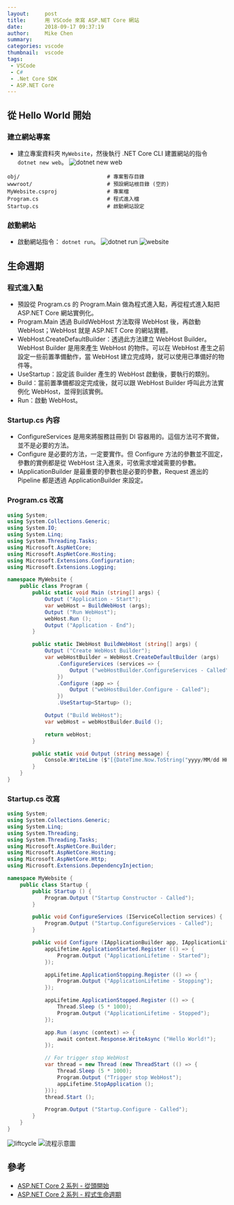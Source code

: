 ```yaml
---
layout:     post
title:      用 VSCode 來寫 ASP.NET Core 網站
date:       2018-09-17 09:37:19
author:     Mike Chen
summary:    
categories: vscode
thumbnail:  vscode
tags:
 - VSCode
 - C#
 - .Net Core SDK
 - ASP.NET Core
---
```

## 從 Hello World 開始

### 建立網站專案
* 建立專案資料夾 `MyWebsite`，然後執行 .NET Core CLI 建置網站的指令 `dotnet new web`。
![dotnet new web](https://i.imgur.com/gdmGlnz.png)

```
obj/                            # 專案暫存目錄
wwwroot/                        # 預設網站根目錄 (空的)
MyWebsite.csproj                # 專案檔
Program.cs                      # 程式進入檔
Startup.cs                      # 啟動網站設定
```

### 啟動網站
* 啟動網站指令： `dotnet run`。
![dotnet run](https://i.imgur.com/ewLUsCU.png)
![website](https://i.imgur.com/MkFrP0e.png)


## 生命週期

### 程式進入點
* 預設從 Program.cs 的 Program.Main 做為程式進入點，再從程式進入點把 ASP.NET Core 網站實例化。
* Program.Main 透過 BuildWebHost 方法取得 WebHost 後，再啟動 WebHost；WebHost 就是 ASP.NET Core 的網站實體。
* WebHost.CreateDefaultBuilder：透過此方法建立 WebHost Builder。WebHost Builder 是用來產生 WebHost 的物件。可以在 WebHost 產生之前設定一些前置準備動作，當 WebHost 建立完成時，就可以使用已準備好的物件等。
* UseStartup：設定該 Builder 產生的 WebHost 啟動後，要執行的類別。
* Build：當前置準備都設定完成後，就可以跟 WebHost Builder 呼叫此方法實例化 WebHost，並得到該實例。
* Run：啟動 WebHost。

### Startup.cs 內容
* ConfigureServices 是用來將服務註冊到 DI 容器用的。這個方法可不實做，並不是必要的方法。
* Configure 是必要的方法，一定要實作。但 Configure 方法的參數並不固定，參數的實例都是從 WebHost 注入進來，可依需求增減需要的參數。
* IApplicationBuilder 是最重要的參數也是必要的參數，Request 進出的 Pipeline 都是透過 ApplicationBuilder 來設定。

### Program.cs 改寫

```csharp
using System;
using System.Collections.Generic;
using System.IO;
using System.Linq;
using System.Threading.Tasks;
using Microsoft.AspNetCore;
using Microsoft.AspNetCore.Hosting;
using Microsoft.Extensions.Configuration;
using Microsoft.Extensions.Logging;

namespace MyWebsite {
    public class Program {
        public static void Main (string[] args) {
            Output ("Application - Start");
            var webHost = BuildWebHost (args);
            Output ("Run WebHost");
            webHost.Run ();
            Output ("Application - End");
        }

        public static IWebHost BuildWebHost (string[] args) {
            Output ("Create WebHost Builder");
            var webHostBuilder = WebHost.CreateDefaultBuilder (args)
                .ConfigureServices (services => {
                    Output ("webHostBuilder.ConfigureServices - Called");
                })
                .Configure (app => {
                    Output ("webHostBuilder.Configure - Called");
                })
                .UseStartup<Startup> ();

            Output ("Build WebHost");
            var webHost = webHostBuilder.Build ();

            return webHost;
        }

        public static void Output (string message) {
            Console.WriteLine ($"[{DateTime.Now.ToString("yyyy/MM/dd HH:mm:ss")}] {message}");
        }
    }
}
```

### Startup.cs 改寫

```csharp
using System;
using System.Collections.Generic;
using System.Linq;
using System.Threading;
using System.Threading.Tasks;
using Microsoft.AspNetCore.Builder;
using Microsoft.AspNetCore.Hosting;
using Microsoft.AspNetCore.Http;
using Microsoft.Extensions.DependencyInjection;

namespace MyWebsite {
    public class Startup {
        public Startup () {
            Program.Output ("Startup Constructor - Called");
        }

        public void ConfigureServices (IServiceCollection services) {
            Program.Output ("Startup.ConfigureServices - Called");
        }

        public void Configure (IApplicationBuilder app, IApplicationLifetime appLifetime) {
            appLifetime.ApplicationStarted.Register (() => {
                Program.Output ("ApplicationLifetime - Started");
            });

            appLifetime.ApplicationStopping.Register (() => {
                Program.Output ("ApplicationLifetime - Stopping");
            });

            appLifetime.ApplicationStopped.Register (() => {
                Thread.Sleep (5 * 1000);
                Program.Output ("ApplicationLifetime - Stopped");
            });

            app.Run (async (context) => {
                await context.Response.WriteAsync ("Hello World!");
            });

            // For trigger stop WebHost
            var thread = new Thread (new ThreadStart (() => {
                Thread.Sleep (5 * 1000);
                Program.Output ("Trigger stop WebHost");
                appLifetime.StopApplication ();
            }));
            thread.Start ();

            Program.Output ("Startup.Configure - Called");
        }
    }
}
```

![liftcycle](https://i.imgur.com/nRkq8bc.png)
![流程示意圖](https://i.imgur.com/RwAy1mz.png)


## 參考
* [ASP.NET Core 2 系列 - 從頭開始](https://blog.johnwu.cc/article/ironman-day01-asp-net-core-starting.html)
* [ASP.NET Core 2 系列 - 程式生命週期 ](https://blog.johnwu.cc/article/ironman-day02-asp-net-core-application-lifetime.html)